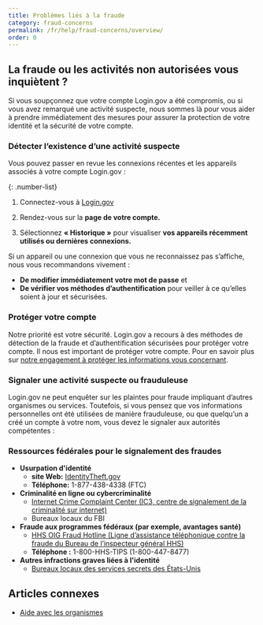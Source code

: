 ```yaml
---
title: Problèmes liés à la fraude 
category: fraud-concerns
permalink: /fr/help/fraud-concerns/overview/
order: 0
---
```


## La fraude ou les activités non autorisées vous inquiètent ?

Si vous soupçonnez que votre compte Login.gov a été compromis, ou si vous avez remarqué une activité suspecte, nous sommes là pour vous aider à prendre immédiatement des mesures pour assurer la protection de votre identité et la sécurité de votre compte.

### Détecter l’existence d’une activité suspecte

Vous pouvez passer en revue les connexions récentes et les appareils associés à votre compte Login.gov :

{: .number-list}

1. Connectez-vous à [Login.gov](https://secure.login.gov/fr/)

2. Rendez-vous sur la **page de votre compte.**

3. Sélectionnez **« Historique »** pour visualiser **vos appareils récemment utilisés ou dernières connexions.**

Si un appareil ou une connexion que vous ne reconnaissez pas s’affiche, nous vous recommandons vivement :

   * **De modifier immédiatement votre mot de passe** et
   * **De vérifier vos méthodes d’authentification** pour veiller à ce qu’elles soient à jour et sécurisées.

### Protéger votre compte

Notre priorité est votre sécurité. Login.gov a recours à des méthodes de détection de la fraude et d’authentification sécurisées pour protéger votre compte. Il nous est important de protéger votre compte. Pour en savoir plus sur [notre engagement à protéger les informations vous concernant](https://login.gov/fr/policy/).

### Signaler une activité suspecte ou frauduleuse

Login.gov ne peut enquêter sur les plaintes pour fraude impliquant d’autres organismes ou services. Toutefois, si vous pensez que vos informations personnelles ont été utilisées de manière frauduleuse, ou que quelqu’un a créé un compte à votre nom, vous devez le signaler aux autorités compétentes :

### Ressources fédérales pour le signalement des fraudes

   * **Usurpation d'identité**
      * **site Web:** [IdentityTheft.gov](https://identitytheft.gov/)
      * **Téléphone:** 1-877-438-4338 (FTC)
   * **Criminalité en ligne ou cybercriminalité**
      * [Internet Crime Complaint Center (IC3, centre de signalement de la criminalité sur internet)](https://www.ic3.gov/)
      * Bureaux locaux du FBI
   * **Fraude aux programmes fédéraux (par exemple, avantages santé)**
      * [HHS OIG Fraud Hotline (Ligne d’assistance téléphonique contre la fraude du Bureau de l’inspecteur général HHS)](https://oig.hhs.gov/fraud/report-fraud/)
      * **Téléphone :** 1-800-HHS-TIPS (1-800-447-8477)
   * **Autres infractions graves liées à l'identité**
      * [Bureaux locaux des services secrets des États-Unis](https://www.secretservice.gov/contact/field-offices/)


## Articles connexes

* [Aide avec les organismes](/fr/help/specific-agencies/overview/)

